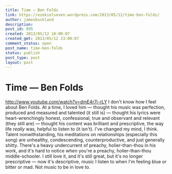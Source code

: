 ```yaml
---
title: Time — Ben Folds
link: https://ezekielseven.wordpress.com/2013/05/12/time-ben-folds/
author: jamesbuckland
description: 
post_id: 895
created: 2013/05/12 18:00:07
created_gmt: 2013/05/12 23:00:07
comment_status: open
post_name: time-ben-folds
status: publish
post_type: post
layout: post
---
```


# Time — Ben Folds

http://www.youtube.com/watch?v=dmE4r7i-rLY I don't know how I feel about Ben Folds. At a time, I loved him — thought his music was perfection, produced and measured and talented (it still is) — thought his lyrics were heart-wrenchingly honest, confessional, true and observant and relevant (they still are) — thought his content was brilliant and prescriptive, the way life _really_ was, helpful to listen to (it isn't). I've changed my mind, I think. Talent nonwithstanding, his meditations on relationships (especially this song) are unhealthy, condescending, counterproductive, and just generally shitty. There's a heavy undercurrent of preachy, holier-than-thou in his work, and it's hard to notice when you're a preachy, holier-than-thou middle-schooler. I still love it, and it's still great, but it's no longer prescriptive — now it's descriptive, music I listen to when I'm feeling blue or bitter or mad. Not music to be in love to.